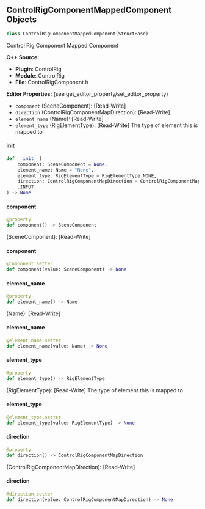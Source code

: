 ## ControlRigComponentMappedComponent Objects

```python
class ControlRigComponentMappedComponent(StructBase)
```

Control Rig Component Mapped Component

**C++ Source:**

- **Plugin**: ControlRig
- **Module**: ControlRig
- **File**: ControlRigComponent.h

**Editor Properties:** (see get_editor_property/set_editor_property)

- ``component`` (SceneComponent):  [Read-Write]
- ``direction`` (ControlRigComponentMapDirection):  [Read-Write]
- ``element_name`` (Name):  [Read-Write]
- ``element_type`` (RigElementType):  [Read-Write] The type of element this is mapped to

<a id="unreal.ControlRigComponentMappedComponent.__init__"></a>

#### __init__

```python
def __init__(
    component: SceneComponent = None,
    element_name: Name = "None",
    element_type: RigElementType = RigElementType.NONE,
    direction: ControlRigComponentMapDirection = ControlRigComponentMapDirection
    .INPUT
) -> None
```

<a id="unreal.ControlRigComponentMappedComponent.component"></a>

#### component

```python
@property
def component() -> SceneComponent
```

(SceneComponent):  [Read-Write]

<a id="unreal.ControlRigComponentMappedComponent.component"></a>

#### component

```python
@component.setter
def component(value: SceneComponent) -> None
```

<a id="unreal.ControlRigComponentMappedComponent.element_name"></a>

#### element_name

```python
@property
def element_name() -> Name
```

(Name):  [Read-Write]

<a id="unreal.ControlRigComponentMappedComponent.element_name"></a>

#### element_name

```python
@element_name.setter
def element_name(value: Name) -> None
```

<a id="unreal.ControlRigComponentMappedComponent.element_type"></a>

#### element_type

```python
@property
def element_type() -> RigElementType
```

(RigElementType):  [Read-Write] The type of element this is mapped to

<a id="unreal.ControlRigComponentMappedComponent.element_type"></a>

#### element_type

```python
@element_type.setter
def element_type(value: RigElementType) -> None
```

<a id="unreal.ControlRigComponentMappedComponent.direction"></a>

#### direction

```python
@property
def direction() -> ControlRigComponentMapDirection
```

(ControlRigComponentMapDirection):  [Read-Write]

<a id="unreal.ControlRigComponentMappedComponent.direction"></a>

#### direction

```python
@direction.setter
def direction(value: ControlRigComponentMapDirection) -> None
```

<a id="unreal.ControlRigComponentMappedBone"></a>